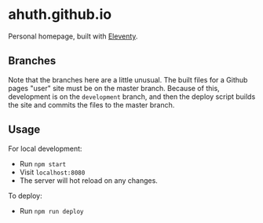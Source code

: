 # ahuth.github.io

Personal homepage, built with [Eleventy](https://www.11ty.io/docs/).

## Branches

Note that the branches here are a little unusual. The built files for a Github pages "user" site must be on the master branch. Because of this, development is on the `development` branch, and then the deploy script builds the site and commits the files to the master branch.

## Usage

For local development:
- Run `npm start`
- Visit `localhost:8080`
- The server will hot reload on any changes.

To deploy:
- Run `npm run deploy`
